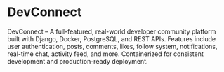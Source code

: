 # DevConnect
DevConnect – A full-featured, real-world developer community platform built with Django, Docker, PostgreSQL, and REST APIs. Features include user authentication, posts, comments, likes, follow system, notifications, real-time chat, activity feed, and more. Containerized for consistent development and production-ready deployment.
